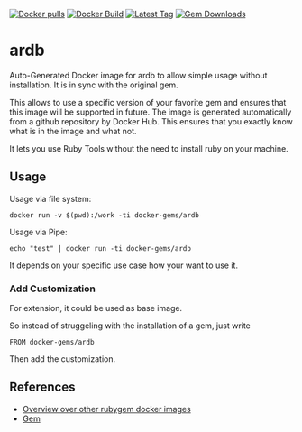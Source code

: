 [![Docker pulls](https://img.shields.io/docker/pulls/rubygem/ardb.svg)](https://hub.docker.com/r/rubygem/ardb/)
[![Docker Build](https://img.shields.io/docker/automated/rubygem/ardb.svg)](https://hub.docker.com/r/rubygem/ardb/)
[![Latest Tag](https://img.shields.io/github/tag/docker-rubygem/ardb.svg)](https://hub.docker.com/r/rubygem/ardb/)
[![Gem Downloads](https://img.shields.io/gem/dt/ardb.svg)](https://rubygems.org/gems/ardb/)
# ardb

Auto-Generated Docker image for ardb to allow simple usage without installation.
It is in sync with the original gem.

This allows to use a specific version of your favorite gem and ensures that this image will be supported in future.
The image is generated automatically from a github repository by Docker Hub.
This ensures that you exactly know what is in the image and what not.

It lets you use Ruby Tools without the need to install ruby on your machine.

## Usage

Usage via file system:

`docker run -v $(pwd):/work -ti docker-gems/ardb`

Usage via Pipe:

`echo "test" | docker run -ti docker-gems/ardb`

It depends on your specific use case how your want to use it.

### Add Customization

For extension, it could be used as base image.

So instead of struggeling with the installation of a gem, just write

`FROM docker-gems/ardb`

Then add the customization.

## References

 - [Overview over other rubygem docker images](https://github.com/thinkbot/docker-rubygem)
 - [Gem](https://rubygems.org/gems/ardb/)
